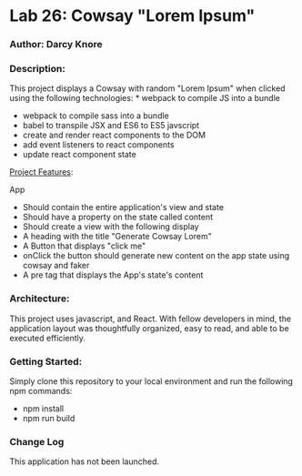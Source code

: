 # Lab 26:  Cowsay "Lorem Ipsum"

### Author: Darcy Knore

### Description:<br>
This project displays a Cowsay with random "Lorem Ipsum" when clicked using the following technologies:   * webpack to compile JS into a bundle
  * webpack to compile sass into a bundle
  * babel to transpile JSX and ES6 to ES5 javscript
  * create and render react components to the DOM
  * add event listeners to react components
  * update react component state


<u>Project Features</u>:

App
  * Should contain the entire application's view and state
  * Should have a property on the state called content
  * Should create a view with the following display
  * A heading with the title "Generate Cowsay Lorem"
  * A Button that displays "click me"
  * onClick the button should generate new content on the app state using cowsay and faker
  * A pre tag that displays the App's state's content

### Architecture:
This project uses javascript, and React.  With fellow developers in mind, the application layout was thoughtfully organized, easy to read, and able to be executed efficiently.

### Getting Started:
Simply clone this repository to your local environment and run the following npm commands:
- npm install
- npm run build

### Change Log
This application has not been launched.
